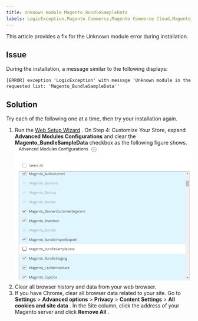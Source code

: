 ```yaml
---
title: Unknown module Magento_BundleSampleData
labels: LogicException,Magento Commerce,Magento Commerce Cloud,Magento_BundleSampleData,error,how to,module,unknown
---
```


This article provides a fix for the Unknown module error during installation.

<h2 id="details">Issue</h2>

During the installation, a message similar to the following displays:

```text
[ERROR] exception 'LogicException' with message 'Unknown module in the requested list: 'Magento_BundleSampleData''
```

<h2 id="solution">Solution</h2>

Try each of the following one at a time, then try your installation again.

1. Run the [Web Setup Wizard](https://devdocs.magento.com/guides/v2.3/install-gde/install/web/install-web.html) .    On Step 4: Customize Your Store, expand **Advanced Modules Configurations** and clear the **Magento\_BundleSampleData** checkbox as the following figure shows.    ![tshoot_bundlesampledata.png](assets/tshoot_bundlesampledata.png)    
1. Clear all browser history and data from your web browser.
1. If you have Chrome, clear all browser data related to your site.    Go to **Settings** > **Advanced options** > **Privacy** > **Content Settings** > **All cookies and site data** . In the Site column, click the address of your Magento server and click **Remove All** .    

